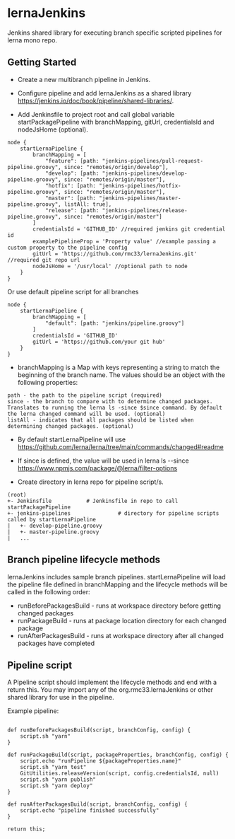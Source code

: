 # lernaJenkins

Jenkins shared library for executing branch specific scripted pipelines for lerna mono repo.

## Getting Started

* Create a new multibranch pipeline in Jenkins.

* Configure pipeline and add lernaJenkins as a shared library https://jenkins.io/doc/book/pipeline/shared-libraries/.

* Add Jenkinsfile to project root and call global variable startPackagePipeline with branchMapping, gitUrl, credentialsId and nodeJsHome (optional).

```
node {
    startLernaPipeline {
        branchMapping = [
            "feature": [path: "jenkins-pipelines/pull-request-pipeline.groovy", since: "remotes/origin/develop"],
            "develop": [path: "jenkins-pipelines/develop-pipeline.groovy", since: "remotes/origin/master"],
            "hotfix": [path: "jenkins-pipelines/hotfix-pipeline.groovy", since: "remotes/origin/master"],
            "master": [path: "jenkins-pipelines/master-pipeline.groovy", listAll: true],
            "release": [path: "jenkins-pipelines/release-pipeline.groovy", since: "remotes/origin/master"]
        ]
        credentialsId = 'GITHUB_ID' //required jenkins git credential id
        examplePipelineProp = 'Property value' //example passing a custom property to the pipeline config
        gitUrl = 'https://github.com/rmc33/lernaJenkins.git' //required git repo url
        nodeJsHome = '/usr/local' //optional path to node
    }
}
```

Or use default pipeline script for all branches

```
node {
    startLernaPipeline {
        branchMapping = [
            "default": [path: "jenkins/pipeline.groovy"]
        ]
        credentialsId = 'GITHUB_ID'
        gitUrl = 'https://github.com/your git hub'
    }
}
```


* branchMapping is a Map with keys representing a string to match the beginning of the branch name. The values should be an object with the following properties:

```
path - the path to the pipeline script (required)
since - the branch to compare with to determine changed packages. Translates to running the lerna ls -since $since command. By default the lerna changed command will be used. (optional)
listAll - indicates that all packages should be listed when determining changed packages. (optional)
```

* By default startLernaPipeline will use https://github.com/lerna/lerna/tree/main/commands/changed#readme
* If since is defined, the value will be used in lerna ls --since https://www.npmjs.com/package/@lerna/filter-options

* Create directory in lerna repo for pipeline script/s.

```
(root)
+- Jenkinsfile           # Jenkinsfile in repo to call startPackagePipeline
+- jenkins-pipelines               # directory for pipeline scripts called by startLernaPipeline
|   +- develop-pipeline.groovy
|   +- master-pipeline.groovy
|   ...
```


## Branch pipeline lifecycle methods

lernaJenkins includes sample branch pipelines. startLernaPipeline will load the pipeline file defined in branchMapping and the lifecycle methods will be called in the following order:

* runBeforePackagesBuild - runs at workspace directory before getting changed packages
* runPackageBuild - runs at package location directory for each changed package
* runAfterPackagesBuild - runs at workspace directory after all changed packages have completed

## Pipeline script

A Pipeline script should implement the lifecycle methods and end with a return this. You may import any of the org.rmc33.lernaJenkins or other shared library for use in the pipeline.

Example pipeline:

```

def runBeforePackagesBuild(script, branchConfig, config) {
    script.sh "yarn"
}

def runPackageBuild(script, packageProperties, branchConfig, config) {
    script.echo "runPipeline ${packageProperties.name}"
    script.sh "yarn test"
    GitUtilities.releaseVersion(script, config.credentialsId, null)
    script.sh "yarn publish"
    script.sh "yarn deploy"
}

def runAfterPackagesBuild(script, branchConfig, config) {
    script.echo "pipeline finished successfully"
}

return this;
```

